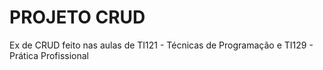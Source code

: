 # PROJETO CRUD
Ex de CRUD feito nas aulas de TI121 - Técnicas de Programação e TI129 - Prática Profissional
